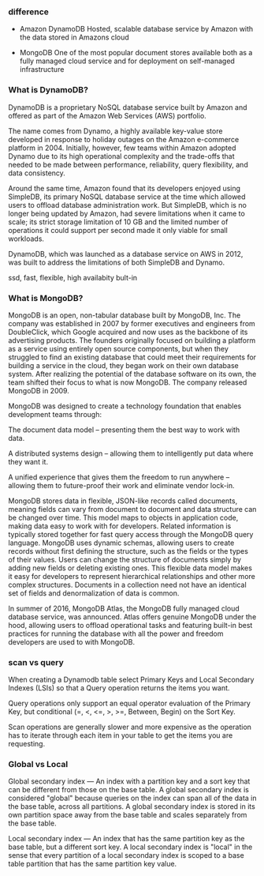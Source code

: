 ### difference
- Amazon DynamoDB 
	Hosted, scalable database service by Amazon with the data stored in Amazons cloud


- MongoDB
  One of the most popular document stores available both as a fully managed cloud service and for deployment on self-managed infrastructure


### What is DynamoDB?
DynamoDB is a proprietary NoSQL database service built by Amazon and offered as part of the Amazon Web Services (AWS) portfolio.

The name comes from Dynamo, a highly available key-value store developed in response to holiday outages on the Amazon e-commerce platform in 2004. Initially, however, few teams within Amazon adopted Dynamo due to its high operational complexity and the trade-offs that needed to be made between performance, reliability, query flexibility, and data consistency.

Around the same time, Amazon found that its developers enjoyed using SimpleDB, its primary NoSQL database service at the time which allowed users to offload database administration work. But SimpleDB, which is no longer being updated by Amazon, had severe limitations when it came to scale; its strict storage limitation of 10 GB and the limited number of operations it could support per second made it only viable for small workloads.

DynamoDB, which was launched as a database service on AWS in 2012, was built to address the limitations of both SimpleDB and Dynamo.

ssd, fast, flexible, high availabity bult-in

### What is MongoDB?
MongoDB is an open, non-tabular database built by MongoDB, Inc. The company was established in 2007 by former executives and engineers from DoubleClick, which Google acquired and now uses as the backbone of its advertising products. The founders originally focused on building a platform as a service using entirely open source components, but when they struggled to find an existing database that could meet their requirements for building a service in the cloud, they began work on their own database system. After realizing the potential of the database software on its own, the team shifted their focus to what is now MongoDB. The company released MongoDB in 2009.

MongoDB was designed to create a technology foundation that enables development teams through:

The document data model – presenting them the best way to work with data.

A distributed systems design – allowing them to intelligently put data where they want it.

A unified experience that gives them the freedom to run anywhere – allowing them to future-proof their work and eliminate vendor lock-in.

MongoDB stores data in flexible, JSON-like records called documents, meaning fields can vary from document to document and data structure can be changed over time. This model maps to objects in application code, making data easy to work with for developers. Related information is typically stored together for fast query access through the MongoDB query language. MongoDB uses dynamic schemas, allowing users to create records without first defining the structure, such as the fields or the types of their values. Users can change the structure of documents simply by adding new fields or deleting existing ones. This flexible data model makes it easy for developers to represent hierarchical relationships and other more complex structures. Documents in a collection need not have an identical set of fields and denormalization of data is common.

In summer of 2016, MongoDB Atlas, the MongoDB fully managed cloud database service, was announced. Atlas offers genuine MongoDB under the hood, allowing users to offload operational tasks and featuring built-in best practices for running the database with all the power and freedom developers are used to with MongoDB.


### scan vs query

When creating a Dynamodb table select Primary Keys and Local Secondary Indexes (LSIs) so that a Query operation returns the items you want.

Query operations only support an equal operator evaluation of the Primary Key, but conditional (=, <, <=, >, >=, Between, Begin) on the Sort Key.

Scan operations are generally slower and more expensive as the operation has to iterate through each item in your table to get the items you are requesting.

### Global vs Local
Global secondary index — An index with a partition key and a sort key that can be different from those on the base table. A global secondary index is considered "global" because queries on the index can span all of the data in the base table, across all partitions. A global secondary index is stored in its own partition space away from the base table and scales separately from the base table.

Local secondary index — An index that has the same partition key as the base table, but a different sort key. A local secondary index is "local" in the sense that every partition of a local secondary index is scoped to a base table partition that has the same partition key value.
